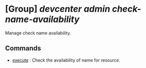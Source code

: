 # [Group] _devcenter admin check-name-availability_

Manage check name availability.

## Commands

- [execute](/Commands/devcenter/admin/check-name-availability/_execute.md)
: Check the availability of name for resource.
